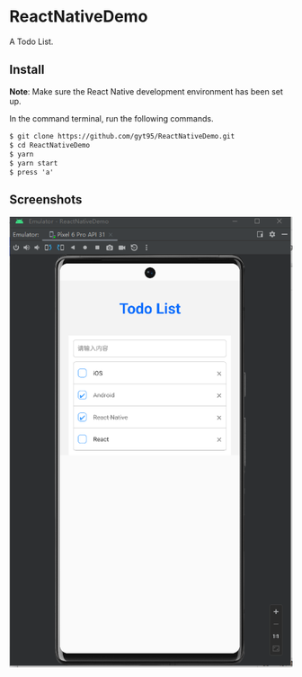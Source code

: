 # ReactNativeDemo

A Todo List.

## Install

**Note**: Make sure the React Native development environment has been set up.

In the command terminal, run the following commands.

    $ git clone https://github.com/gyt95/ReactNativeDemo.git
    $ cd ReactNativeDemo
    $ yarn
    $ yarn start
    $ press 'a'

## Screenshots

![screenshot1](https://github.com/gyt95/ReactNativeDemo/blob/main/screenshots/image.png)

